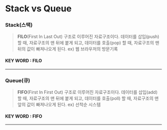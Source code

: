 # Stack vs Queue
### Stack(스택)
> **FILO**(First In Last Out) 구조로 이루어진 자료구조이다. 
> 데이터를 삽입(push) 할 때, 자료구조의 맨 뒤에 붙게 되고, 데이터를 호출(pop) 할 때, 자료구조의 맨 뒤의 값이 빠져나오게 된다.
> ex) 웹 브라우저의 방문기록
#### KEY WORD : FILO
---

### Queue(큐)
> **FIFO**(First In First Out) 구조로 이루어진 자료구조이다.
> 데이터를 삽입(add) 할 때, 자료구조의 맨 뒤에 붙게 되고, 데이터를 호출(poll) 할 때, 자료구조의 맨 앞의 값이 빠져나오게 된다.
> ex) 선착순 시스템
#### KEY WORD : FIFO
***
